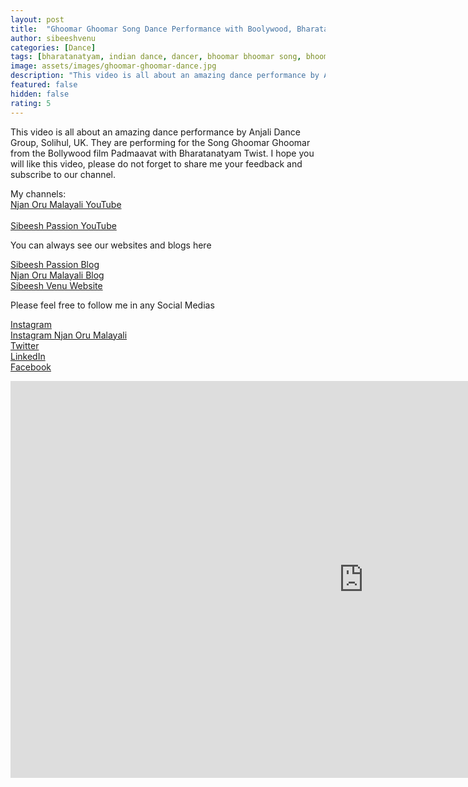 ```yaml
---
layout: post
title:  "Ghoomar Ghoomar Song Dance Performance with Boolywood, Bharatanatyam Twist"
author: sibeeshvenu
categories: [Dance]
tags: [bharatanatyam, indian dance, dancer, bhoomar bhoomar song, bhoomar bhoomar dance, bhoomar bhoomar with bharatnatyam, dance choreography, solihul dance group, Anjali dance group, amazing dance, dancing is life, 40 plus aged women dance performance, aged people dance well, young ladys dance performance,  njan oru malayali, njanoru malayali, i am a mallu, sibeesh passion]
image: assets/images/ghoomar-ghoomar-dance.jpg
description: "This video is all about an amazing dance performance by Anjali Dance Group, Solihul, UK. They are performing for the Song Ghoomar Ghoomar from the Bollywood film Padmaavat with Bharatanatyam Twist. I hope you will like this video, please do not forget to share me your feedback and subscribe to our channel."
featured: false
hidden: false
rating: 5
---
```


This video is all about an amazing dance performance by Anjali Dance Group, Solihul, UK. They are performing for the Song Ghoomar Ghoomar from the Bollywood film Padmaavat with Bharatanatyam Twist. I hope you will like this video, please do not forget to share me your feedback and subscribe to our channel.

My channels:
<br/>
<a href="https://www.youtube.com/njanorumalayali">Njan Oru Malayali YouTube</a><br/>
<br/>
<a href="https://www.youtube.com/sibeeshpassion">Sibeesh Passion YouTube</a>
<br/>

You can always see our websites and blogs here
<br/>

<a href="https://sibeeshpassion.com/">Sibeesh Passion Blog</a>
<br/>
<a href="https://njanorumalayali.com/">Njan Oru Malayali Blog</a>
<br/>
<a href="https://sibeeshvenu.com/">Sibeesh Venu Website</a>
<br/>

Please feel free to follow me in any Social Medias
<br/>

<a href="https://www.instagram.com/sibeeshvenu/">Instagram</a>
<br/>
<a href="https://www.instagram.com/njanoru.malayali/">Instagram Njan Oru Malayali</a>
<br/>
<a href="https://twitter.com/SibeeshVenu">Twitter</a>
<br/>
<a href="https://www.linkedin.com/in/SibeeshVenu">LinkedIn</a>
<br/>
<a href="https://www.facebook.com/SibeeshVenu">Facebook</a>
<br/>

<iframe width="1129" height="635" src="https://www.youtube.com/embed/HmmjvVG4pcU" frameborder="0" allow="accelerometer; autoplay; encrypted-media; gyroscope; picture-in-picture" allowfullscreen></iframe>